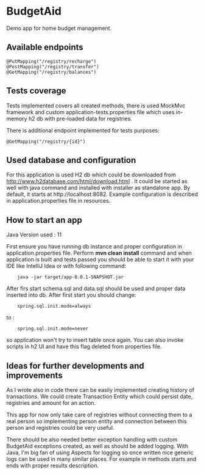 # BudgetAid
Demo app for home budget management.

## Available endpoints

    @PutMapping("/registry/recharge")
    @PostMapping("/registry/transfer")
    @GetMapping("/registry/balances")

## Tests coverage

Tests implemented covers all created methods,
there is used MockMvc framework and custom application-tests.properties file which uses in-memory h2 db with pre-loaded data for registries.

There is additional endpoint implemented for tests purposes:

    @GetMapping("/registry/{id}")

## Used database and configuration

For this application is used H2 db which could be downloaded from http://www.h2database.com/html/download.html .
It could be started as well with java command and installed with installer as standalone app. By default, it starts at
http://localhost:8082. Example configuration is described in application.properties file in resources.
## How to start an app

Java Version used : 11

First ensure you have running db instance and proper configuration in application.properties file.
Perform **mvn clean install** command and when application is built and tests passed you should be able to start it with
your IDE like IntelliJ Idea or with following command:
        
        java -jar target/app-0.0.1-SNAPSHOT.jar

After firs start schema.sql and data.sql should be used and proper data inserted into db. After first start you should change:
      
        spring.sql.init.mode=always
to :

        spring.sql.init.mode=never


so application won't try to insert table once again. You can also invoke scripts in h2 UI and have this flag deleted from properties file.

## Ideas for further developments and improvements
As I wrote also in code there can be easily implemented creating history of transactions.
We could create Transaction Entity which could persist date, registries and amount for an action.

This app for now only take care of registries without connecting them to a real person so implementing person entity and connection
between this person and registries could be very useful.

There should be also needed better exception handling with custom BudgetAid exceptions created,
as well as should be added logging. With Java, I'm big fan of using Aspects for logging so once written nice generic logs can be used in many similar places.
For example in methods starts and ends with proper results description.
